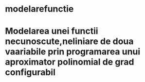 # modelarefunctie
# Modelarea unei functii necunoscute,neliniare de doua vaariabile prin programarea unui aproximator polinomial de grad configurabil 
